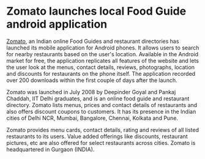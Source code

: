 # Zomato launches local Food Guide android application

<a href="http://www.zomato.com/">Zomato</a>, an Indian online Food Guides and restaurant directories has launched its mobile application for Android phones. It allows users to search for nearby restaurants based on the user's location. Available in the Android market for free, the application replicates all features of the website and lets the user look at the menus, contact details, reviews, photographs, location and discounts for restaurants on the phone itself. The application recorded over 200 downloads within the first couple of days after the launch.

Zomato was launched in July 2008 by Deepinder Goyal and Pankaj Chaddah, IIT Delhi graduates, and is an online food guide and restaurant directory. Zomato lists menus, prices and contact details of restaurants and also offers discount coupons to customers. It has its presence in the Indian cities of Delhi NCR, Mumbai, Bangalore, Chennai, Kolkata and Pune.

Zomato provides menu cards, contact details, rating and reviews of all listed restaurants to its users. Value added offerings like discounts, restaurant pictures, etc are also offered for select restaurants across cities. Zomato is headquartered in Gurgaon (INDIA).
